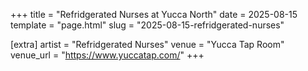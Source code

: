 +++
title = "Refridgerated Nurses at Yucca North"
date = 2025-08-15
template = "page.html"
slug = "2025-08-15-refridgerated-nurses"

[extra]
artist = "Refridgerated Nurses"
venue = "Yucca Tap Room"
venue_url = "https://www.yuccatap.com/"
+++
